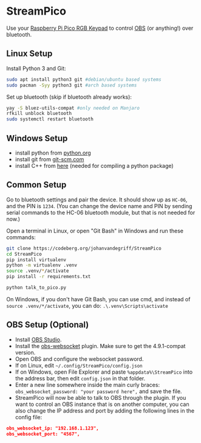 # StreamPico
Use your [Raspberry Pi Pico RGB Keypad](https://shop.pimoroni.com/products/pico-rgb-keypad-base) to control [OBS](https://obsproject.com/) (or anything!) over bluetooth.

## Linux Setup
Install Python 3 and Git:
```bash
sudo apt install python3 git #debian/ubuntu based systems
sudo pacman -Syy python3 git #arch based systems
```

Set up bluetooth (skip if bluetooth already works):
```bash
yay -S bluez-utils-compat #only needed on Manjaro
rfkill unblock bluetooth
sudo systemctl restart bluetooth
```

## Windows Setup
 - install python from [python.org](https://www.python.org/downloads/windows/)
 - install git from [git-scm.com](https://git-scm.com/download/win)
 - install C++ from [here](https://visualstudio.microsoft.com/visual-cpp-build-tools/) (needed for compiling a python package)

## Common Setup
Go to bluetooth settings and pair the device. It should show up as `HC-06`, and the PIN is `1234`. (You can change the device name and PIN by sending serial commands to the HC-06 bluetooth module, but that is not needed for now.)

Open a terminal in Linux, or open "Git Bash" in Windows and run these commands:
```bash
git clone https://codeberg.org/johanvandegriff/StreamPico
cd StreamPico
pip install virtualenv
python -m virtualenv .venv
source .venv/*/activate
pip install -r requirements.txt

python talk_to_pico.py
```

On Windows, if you don't have Git Bash, you can use cmd, and instead of `source .venv/*/activate`, you can do: `.\.venv\Scripts\activate`

## OBS Setup (Optional)
 - Install [OBS Studio](https://obsproject.com/).
 - Install the [obs-websocket](https://obsproject.com/forum/resources/obs-websocket-remote-control-obs-studio-from-websockets.466/) plugin. Make sure to get the 4.9.1-compat version.
 - Open OBS and configure the websocket password.
 - If on Linux, edit `~/.config/StreamPico/config.json`
 - If on Windows, open File Explorer and paste `%appdata%\StreamPico` into the address bar, then edit `config.json` in that folder.
 - Enter a new line somewhere inside the main curly braces: `obs_websocket_password: "your password here",` and save the file.
 - StreamPico will now be able to talk to OBS through the plugin. If you want to control an OBS instance that is on another computer, you can also change the IP address and port by adding the following lines in the config file:
```json
obs_websocket_ip: "192.168.1.123",
obs_websocket_port: "4567",
```
